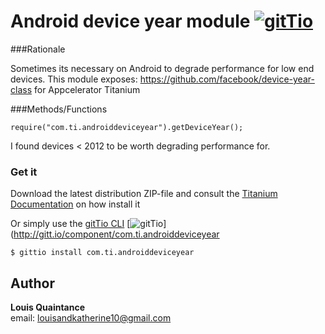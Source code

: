 # Android device year module [![gitTio](http://gitt.io/badge.svg)](http://gitt.io/component/com.ti.androiddeviceyear)

###Rationale

Sometimes its necessary on Android to degrade performance for low end devices. This module exposes: https://github.com/facebook/device-year-class for Appcelerator Titanium

###Methods/Functions

```
require("com.ti.androiddeviceyear").getDeviceYear();
```

I found devices < 2012 to be worth degrading performance for.

### Get it

Download the latest distribution ZIP-file and consult the [Titanium Documentation](http://docs.appcelerator.com/titanium/latest/#!/guide/Using_a_Module) on how install it

Or simply use the [gitTio CLI](http://gitt.io/cli) [![gitTio](http://gitt.io/badge.svg)](http://gitt.io/component/com.ti.androiddeviceyear

`$ gittio install com.ti.androiddeviceyear`

## Author

**Louis Quaintance**  
email: louisandkatherine10@gmail.com
